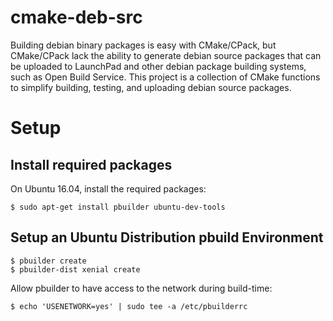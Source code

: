 # cmake-deb-src

Building debian binary packages is easy with CMake/CPack, but CMake/CPack lack
the ability to generate debian source packages that can be uploaded to
LaunchPad and other debian package building systems, such as Open Build
Service. This project is a collection of CMake functions to simplify building,
testing, and uploading debian source packages.

# Setup

## Install required packages

On Ubuntu 16.04, install the required packages:

    $ sudo apt-get install pbuilder ubuntu-dev-tools

## Setup an Ubuntu Distribution pbuild Environment

    $ pbuilder create
    $ pbuilder-dist xenial create

Allow pbuilder to have access to the network during build-time:

    $ echo 'USENETWORK=yes' | sudo tee -a /etc/pbuilderrc
    
    
